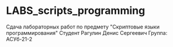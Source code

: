 # LABS_scripts_programming
Сдача лабораторных работ по предмету "Скриптовые языки программирования"
Студент Рагулин Денис Сергеевич Группа: АСУб-21-2